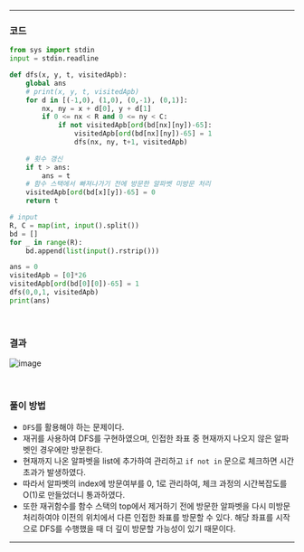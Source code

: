 ___
### 코드
```python
from sys import stdin
input = stdin.readline

def dfs(x, y, t, visitedApb):
    global ans
    # print(x, y, t, visitedApb)
    for d in [(-1,0), (1,0), (0,-1), (0,1)]:
        nx, ny = x + d[0], y + d[1]
        if 0 <= nx < R and 0 <= ny < C:
            if not visitedApb[ord(bd[nx][ny])-65]:
                visitedApb[ord(bd[nx][ny])-65] = 1
                dfs(nx, ny, t+1, visitedApb)
                
    # 횟수 갱신
    if t > ans:
        ans = t
    # 함수 스택에서 빠져나가기 전에 방문한 알파벳 미방문 처리
    visitedApb[ord(bd[x][y])-65] = 0
    return t

# input
R, C = map(int, input().split())
bd = []
for _ in range(R):
    bd.append(list(input().rstrip()))

ans = 0
visitedApb = [0]*26
visitedApb[ord(bd[0][0])-65] = 1
dfs(0,0,1, visitedApb)
print(ans)
```
<br>

### 결과
![image](https://user-images.githubusercontent.com/50696567/205793132-d3027bbb-75c7-4a2f-b044-3e2810414ab6.png)

<br>

### 풀이 방법
- `DFS`를 활용해야 하는 문제이다.
- 재귀를 사용하여 DFS를 구현하였으며, 인접한 좌표 중 현재까지 나오지 않은 알파벳인 경우에만 방문한다.
- 현재까지 나온 알파벳을 list에 추가하여 관리하고 `if not in` 문으로 체크하면 시간초과가 발생하였다.
- 따라서 알파벳의 index에 방문여부를 0, 1로 관리하여, 체크 과정의 시간복잡도를 O(1)로 만들었더니 통과하였다.
- 또한 재귀함수를 함수 스택의 top에서 제거하기 전에 방문한 알파벳을 다시 미방문 처리하여야 이전의 위치에서 다른 인접한 좌표를 방문할 수 있다. 해당 좌표를 시작으로 DFS를 수행했을 때 더 깊이 방문할 가능성이 있기 때문이다.
___
